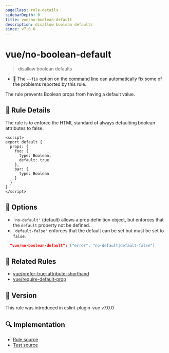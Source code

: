 ```yaml
---
pageClass: rule-details
sidebarDepth: 0
title: vue/no-boolean-default
description: disallow boolean defaults
since: v7.0.0
---
```

# vue/no-boolean-default

> disallow boolean defaults

- :wrench: The `--fix` option on the [command line](https://eslint.org/docs/user-guide/command-line-interface#fixing-problems) can automatically fix some of the problems reported by this rule.

The rule prevents Boolean props from having a default value.


## :book: Rule Details
The rule is to enforce the HTML standard of always defaulting boolean attributes to false.

<eslint-code-block fix :rules="{'vue/no-boolean-default': ['error']}">

```vue
<script>
export default {
  props: {
    foo: {
      type: Boolean,
      default: true
    },
    bar: {
      type: Boolean
    }
  }
}
</script>
```

</eslint-code-block>

## :wrench: Options
- `'no-default'` (default) allows a prop definition object, but enforces that the `default` property not be defined.
- `'default-false'` enforces that the default can be set but must be set to `false`.

```json
  "vue/no-boolean-default": ["error", "no-default|default-false"]
```

## :couple: Related Rules

- [vue/prefer-true-attribute-shorthand](./prefer-true-attribute-shorthand.md)
- [vue/require-default-prop](./require-default-prop.md)

## :rocket: Version

This rule was introduced in eslint-plugin-vue v7.0.0

## :mag: Implementation

- [Rule source](https://github.com/vuejs/eslint-plugin-vue/blob/master/lib/rules/no-boolean-default.js)
- [Test source](https://github.com/vuejs/eslint-plugin-vue/blob/master/tests/lib/rules/no-boolean-default.js)
